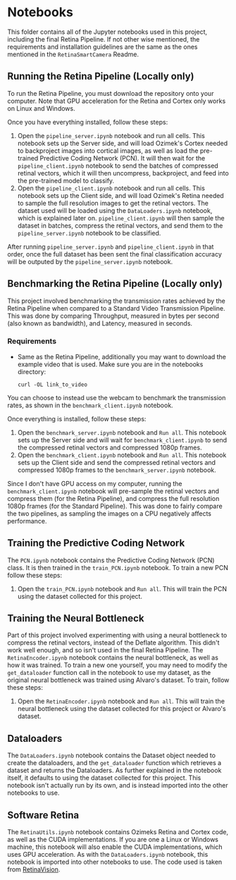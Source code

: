 # Notebooks
This folder contains all of the Jupyter notebooks used in this project, including the final Retina Pipeline. If not other wise mentioned, the requirements and installation guidelines are the same as the ones mentioned in the `RetinaSmartCamera` Readme.

## Running the Retina Pipeline (Locally only)

To run the Retina Pipeline, you must download the repository onto your computer. Note that GPU acceleration for the Retina and Cortex only works on Linux and Windows. 

Once you have everything installed, follow these steps:

1.  Open the `pipeline_server.ipynb` notebook and run all cells. This notebook sets up the Server side, and will load Ozimek's Cortex needed to backproject images into cortical images, as well as load the pre-trained Predictive Coding Network (PCN). It will then wait for the `pipeline_client.ipynb` notebook to send the batches of compressed retinal vectors, which it will then uncompress, backproject, and feed into the pre-trained model to classify.
2.  Open the `pipeline_client.ipynb` notebook and run all cells. This notebook sets up the Client side, and will load Ozimek's Retina needed to sample the full resolution images to get the retinal vectors. The dataset used will be loaded using the `DataLoaders.ipynb` notebook, which is explained later on. `pipeline_client.ipynb` will then sample the dataset in batches, compress the retinal vectors, and send them to the `pipeline_server.ipynb` notebook to be classified.

After running `pipeline_server.ipynb` and `pipeline_client.ipynb` in that order, once the full dataset has been sent the final classification accuracy will be outputed by the `pipeline_server.ipynb` notebook.

## Benchmarking the Retina Pipeline (Locally only)
This project involved benchmarking the transmission rates achieved by the Retina Pipeline when compared to a Standard Video Transmission Pipeline. This was done by comparing Throughput, measured in bytes per second (also known as bandwidth), and Latency, measured in seconds.

### Requirements
* Same as the Retina Pipeline, additionally you may want to download the example video that is used. Make sure you are in the notebooks directory: 
            
      curl -OL link_to_video
You can choose to instead use the webcam to benchmark the transmission rates, as shown in the `benchmark_client.ipynb` notebook.

Once everything is installed, follow these steps:
1.  Open the `benchmark_server.ipynb` notebook and `Run all`. This notebook sets up the Server side and will wait for `benchmark_client.ipynb` to send the compressed retinal vectors and compressed 1080p frames.
2.  Open the `benchmark_client.ipynb` notebook and `Run all`. This notebook sets up the Client side and send the compressed retinal vectors and compressed 1080p frames to the `benchmark_server.ipynb` notebook.

Since I don't have GPU access on my computer, running the `benchmark_client.ipynb` notebook will pre-sample the retinal vectors and compress them (for the Retina Pipeline), and compress the full resolution 1080p frames (for the Standard Pipeline). This was done to fairly compare the two pipelines, as sampling the images on a CPU negatively affects performance.

## Training the Predictive Coding Network
The `PCN.ipynb` notebook contains the Predictive Coding Network (PCN) class. It is then trained in the `train_PCN.ipynb` notebook. To train a new PCN follow these steps:
1.  Open the `train_PCN.ipynb` notebook and `Run all`. This will train the PCN using the dataset collected for this project.

## Training the Neural Bottleneck
Part of this project involved experimenting with using a neural bottleneck to compress the retinal vectors, instead of the Deflate algorithm. This didn't work well enough, and so isn't used in the final Retina Pipeline. The `RetinaEncoder.ipynb` notebook contains the neural bottleneck, as well as how it was trained. To train a new one yourself, you may need to modify the `get_dataloader` function call in the notebook to use my dataset, as the original neural bottleneck was trained using Alvaro's dataset. To train, follow these steps:
1.  Open the `RetinaEncoder.ipynb` notebook and `Run all`. This will train the neural bottleneck using the dataset collected for this project or Alvaro's dataset.

## Dataloaders
The `DataLoaders.ipynb` notebook contains the Dataset object needed to create the dataloaders, and the `get_dataloader` function which retrieves a dataset and returns the Dataloaders. As further explained in the notebook itself, it defaults to using the dataset collected for this project. This notebook isn't actually run by its own, and is instead imported into the other notebooks to use.

## Software Retina
The `RetinaUtils.ipynb` notebook contains Ozimeks Retina and Cortex code, as well as the CUDA implementations. If you are one a Linux or Windows machine, this notebook will also enable the CUDA implementations, which uses GPU acceleration. As with the `DataLoaders.ipynb` notebook, this notebook is imported into other notebooks to use. The code used is taken from [RetinaVision](https://github.com/Pozimek/RetinaVision).

